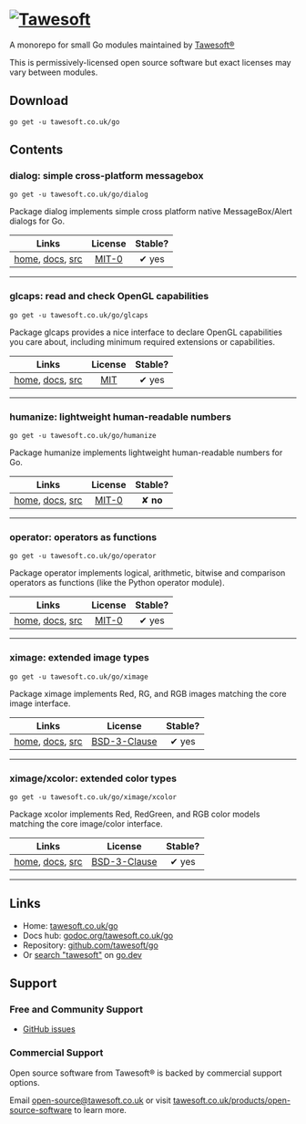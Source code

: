 [![Tawesoft](https://www.tawesoft.co.uk/media/0/logo-240r.png)](https://tawesoft.co.uk/go)
================================================================================

A monorepo for small Go modules maintained by [Tawesoft®](https://www.tawesoft.co.uk/go)

This is permissively-licensed open source software but exact licenses may vary between modules.

Download
--------

```shell script
go get -u tawesoft.co.uk/go
```

Contents
--------

### dialog: simple cross-platform messagebox

`go get -u tawesoft.co.uk/go/dialog`


Package dialog implements simple cross platform native MessageBox/Alert dialogs for Go.

|  Links  | License | Stable? | 
|:-------:|:-------:|:-------:| 
| [home][home_dialog], [docs][docs_dialog], [src][src_dialog] | [MIT-0](./dialog/COPYING.md) | ✔ yes |

[home_dialog]: https://tawesoft.co.uk/go/dialog
[src_dialog]:  https://github.com/tawesoft/go/tree/master/dialog
[docs_dialog]: https://godoc.org/tawesoft.co.uk/go/dialog

---

### glcaps: read and check OpenGL capabilities

`go get -u tawesoft.co.uk/go/glcaps`


Package glcaps provides a nice interface to declare OpenGL capabilities you care about, including minimum required
extensions or capabilities.

|  Links  | License | Stable? | 
|:-------:|:-------:|:-------:| 
| [home][home_glcaps], [docs][docs_glcaps], [src][src_glcaps] | [MIT](./glcaps/COPYING.md) | ✔ yes |

[home_glcaps]: https://tawesoft.co.uk/go/glcaps
[src_glcaps]:  https://github.com/tawesoft/go/tree/master/glcaps
[docs_glcaps]: https://godoc.org/tawesoft.co.uk/go/glcaps

---

### humanize: lightweight human-readable numbers

`go get -u tawesoft.co.uk/go/humanize`


Package humanize implements lightweight human-readable numbers for Go.

|  Links  | License | Stable? | 
|:-------:|:-------:|:-------:| 
| [home][home_humanize], [docs][docs_humanize], [src][src_humanize] | [MIT-0](./humanize/COPYING.md) | ✘ **no** |

[home_humanize]: https://tawesoft.co.uk/go/humanize
[src_humanize]:  https://github.com/tawesoft/go/tree/master/humanize
[docs_humanize]: https://godoc.org/tawesoft.co.uk/go/humanize

---

### operator: operators as functions

`go get -u tawesoft.co.uk/go/operator`


Package operator implements logical, arithmetic, bitwise and comparison
operators as functions (like the Python operator module).

|  Links  | License | Stable? | 
|:-------:|:-------:|:-------:| 
| [home][home_operator], [docs][docs_operator], [src][src_operator] | [MIT-0](./operator/COPYING.md) | ✔ yes |

[home_operator]: https://tawesoft.co.uk/go/operator
[src_operator]:  https://github.com/tawesoft/go/tree/master/operator
[docs_operator]: https://godoc.org/tawesoft.co.uk/go/operator

---

### ximage: extended image types

`go get -u tawesoft.co.uk/go/ximage`


Package ximage implements Red, RG, and RGB images matching the core
image interface.

|  Links  | License | Stable? | 
|:-------:|:-------:|:-------:| 
| [home][home_ximage], [docs][docs_ximage], [src][src_ximage] | [BSD-3-Clause](./ximage/COPYING.md) | ✔ yes |

[home_ximage]: https://tawesoft.co.uk/go/ximage
[src_ximage]:  https://github.com/tawesoft/go/tree/master/ximage
[docs_ximage]: https://godoc.org/tawesoft.co.uk/go/ximage

---

### ximage/xcolor: extended color types

`go get -u tawesoft.co.uk/go/ximage/xcolor`


Package xcolor implements Red, RedGreen, and RGB color models matching the core
image/color interface.

|  Links  | License | Stable? | 
|:-------:|:-------:|:-------:| 
| [home][home_ximage_xcolor], [docs][docs_ximage_xcolor], [src][src_ximage_xcolor] | [BSD-3-Clause](./ximage/xcolor/COPYING.md) | ✔ yes |

[home_ximage_xcolor]: https://tawesoft.co.uk/go/ximage/xcolor
[src_ximage_xcolor]:  https://github.com/tawesoft/go/tree/master/ximage/xcolor
[docs_ximage_xcolor]: https://godoc.org/tawesoft.co.uk/go/ximage/xcolor

---

Links
-----

* Home: [tawesoft.co.uk/go](https://tawesoft.co.uk/go)
* Docs hub: [godoc.org/tawesoft.co.uk/go](https://godoc.org/tawesoft.co.uk/go)
* Repository: [github.com/tawesoft/go](https://github.com/tawesoft/go)
* Or [search "tawesoft"](https://pkg.go.dev/search?q=tawesoft) on [go.dev](https://go.dev/)

Support
-------

### Free and Community Support

* [GitHub issues](https://github.com/tawesoft/go/issues)

### Commercial Support

Open source software from Tawesoft® is backed by commercial support options.

Email open-source@tawesoft.co.uk or visit [tawesoft.co.uk/products/open-source-software](https://www.tawesoft.co.uk/products/open-source-software)
to learn more.
